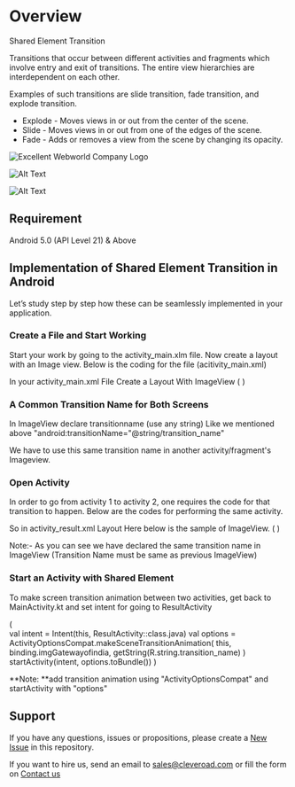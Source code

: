 # Overview

Shared Element Transition 

Transitions that occur between different activities and  fragments which involve entry and exit of transitions. The entire view hierarchies are interdependent on each other. 

Examples of such transitions are slide transition, fade transition, and explode transition.

* Explode - Moves views in or out from the center of the scene.
* Slide - Moves views in or out from one of the edges of the scene.
* Fade - Adds or removes a view from the scene by changing its opacity.

![Excellent Webworld Company Logo](https://eww-wp-new.s3.ap-south-1.amazonaws.com/wp-content/uploads/2021/10/21124036/Excellent-Webworld-logo-svg.jpg)

![Alt Text](https://media.giphy.com/media/vFKqnCdLPNOKc/giphy.gif)

![Alt Text](http://eww-wp-new.s3.ap-south-1.amazonaws.com/wp-content/uploads/2022/01/04121439/SharedElement_Android.gif)


## Requirement
Android 5.0 (API Level 21) & Above 

## Implementation of Shared Element Transition in Android
Let’s study step by step how these can be seamlessly implemented in your application. 

### Create a File and Start Working
Start your work by going to the activity_main.xlm file. Now create a layout with an Image view. Below is the coding for the file (acitivity_main.xml)

In your activity_main.xml File Create a Layout With ImageView
(
        <ImageView
            android:id="@+id/img_tajmahal"
            android:layout_width="150dp"
            android:layout_height="100dp"
            android:layout_marginStart="20dp"
            android:layout_marginTop="40dp"
            android:scaleType="fitXY"
            android:elevation="4dp"
            android:src="@drawable/taj_mahal"
            app:layout_constraintBottom_toBottomOf="parent"
            android:transitionName="@string/transition_name"
            app:layout_constraintStart_toStartOf="parent"
            app:layout_constraintTop_toTopOf="parent" />
)

### A Common Transition Name for Both Screens

In ImageView declare  transitionname (use any string) Like we mentioned above "android:transitionName="@string/transition_name"

We have to use this same transition name in another activity/fragment's Imageview.

### Open Activity 

In order to go from activity 1 to activity 2, one requires the code for that transition to happen. Below are the codes for performing the same activity.


So in activity_result.xml Layout Here below is the sample of ImageView.
(
            <ImageView
                android:id="@+id/img_result"
                android:layout_width="match_parent"
                android:layout_height="match_parent"
                android:scaleType="fitXY"
                android:transitionName="@string/transition_name" />
)


Note:- As you can see we have declared the same transition name in ImageView  (Transition Name must be same as previous ImageView)

### Start an Activity with Shared Element

To make screen transition animation between two activities,  get back to MainActivity.kt and set intent for going to ResultActivity

(  
val intent = Intent(this, ResultActivity::class.java)
            val options = ActivityOptionsCompat.makeSceneTransitionAnimation(
                this, binding.imgGatewayofindia, getString(R.string.transition_name)
            )
            startActivity(intent, options.toBundle())
)

**Note: **add transition animation using "ActivityOptionsCompat" and startActivity with "options"

## Support
If you have any questions, issues or propositions, please create a [New Issue](https://github.com/Cleveroad/AdaptiveTableLayout/issues/new) in this repository.

If you want to hire us, send an email to sales@cleveroad.com or fill the form on [Contact us](https://www.cleveroad.com/contact/)
